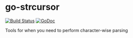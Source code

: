 # go-strcursor

[![Build Status](https://travis-ci.org/lestrrat/go-strcursor.svg?branch=master)](https://travis-ci.org/lestrrat/go-strcursor)
[![GoDoc](https://godoc.org/github.com/lestrrat/go-strcursor?status.svg)](https://godoc.org/github.com/lestrrat/go-strcursor)

Tools for when you need to perform character-wise parsing
